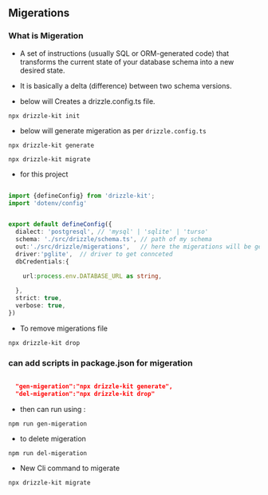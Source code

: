 ## Migerations



### What is Migeration

- A set of instructions (usually SQL or ORM-generated code) that transforms the current state of your database schema into a new desired state.
- It is basically a delta (difference) between two schema versions.

- below will Creates a drizzle.config.ts file.
```
npx drizzle-kit init

```


- below  will generate migeration as per `drizzle.config.ts`

```
npx drizzle-kit generate
```


```
npx drizzle-kit migrate
```

- for this project

```ts

import {defineConfig} from 'drizzle-kit';
import 'dotenv/config'


export default defineConfig({
  dialect: 'postgresql', // 'mysql' | 'sqlite' | 'turso'
  schema: './src/drizzle/schema.ts', // path of my schema 
  out:'./src/drizzle/migerations',   // here the migerations will be generated
  driver:'pglite',  // driver to get connceted
  dbCredentials:{

    url:process.env.DATABASE_URL as string,
    
  },
  strict: true,
  verbose: true,
})

```



- To remove migerations file

```
npx drizzle-kit drop
```


### can add scripts in package.json for migeration

```json

  "gen-migeration":"npx drizzle-kit generate",
  "del-migeration":"npx drizzle-kit drop"


```

- then can run using :

```
npm run gen-migeration
```
- to delete migeration
```
npm run del-migeration
```

- New Cli command to  migerate 

```
npx drizzle-kit migrate
```


